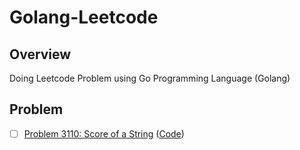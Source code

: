# Golang-Leetcode

## Overview

Doing Leetcode Problem using Go Programming Language (Golang)

## Problem

- [ ] [Problem 3110: Score of a String](https://leetcode.com/problems/score-of-a-string/) ([Code](https://github.com/lebrancconvas/Golang-Leetcode/tree/main/problem3110))

